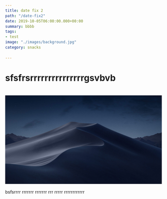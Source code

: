 ```yaml
---
title: date fix 2
path: "/date-fix2"
date: 2019-10-05T06:00:00.000+00:00
summary: bbbb
tags:
- test
image: "./images/background.jpg"
category: snacks

---
```

# sfsfrsrrrrrrrrrrrrrrrgsvbvb

#   
![](./images/mojave-night.jpg)

bsfsrrrr  rrrrrrr  rrrrrrr  rrr rrrrr rrrrrrrrrrrr